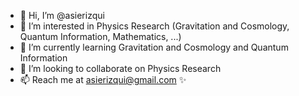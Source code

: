 - 👋 Hi, I’m @asierizqui
- 👀 I’m interested in Physics Research (Gravitation and Cosmology, Quantum Information, Mathematics, ...)
- 🌱 I’m currently learning Gravitation and Cosmology and Quantum Information
- 💞️ I’m looking to collaborate on Physics Research
- 📫 Reach me at asierizqui@gmail.com ✨ 

